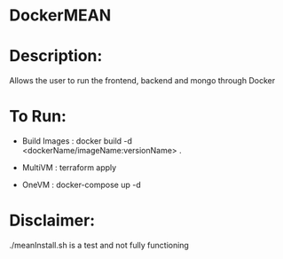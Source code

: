 # DockerMEAN

# Description:
Allows the user to run the frontend, backend and mongo through Docker

# To Run:
  - Build Images  :   docker build -d <dockerName/imageName:versionName> .
  
  - MultiVM       :   terraform apply
  
  - OneVM         :   docker-compose up -d
  
# Disclaimer:
./meanInstall.sh is a test and not fully functioning
